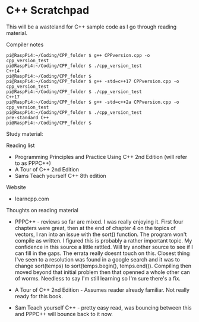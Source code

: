 # C++ Scratchpad

This will be a wasteland for C++ sample code as I go through reading material.

Compiler notes
```
pi@RaspPi4:~/Coding/CPP_folder $ g++ CPPversion.cpp -o cpp_version_test
pi@RaspPi4:~/Coding/CPP_folder $ ./cpp_version_test 
C++14
pi@RaspPi4:~/Coding/CPP_folder $ 
pi@RaspPi4:~/Coding/CPP_folder $ g++ -std=c++17 CPPversion.cpp -o cpp_version_test
pi@RaspPi4:~/Coding/CPP_folder $ ./cpp_version_test 
C++17
pi@RaspPi4:~/Coding/CPP_folder $ g++ -std=c++2a CPPversion.cpp -o cpp_version_test
pi@RaspPi4:~/Coding/CPP_folder $ ./cpp_version_test 
pre-standard C++
pi@RaspPi4:~/Coding/CPP_folder $ 
```
Study material:

Reading list
- Programming Principles and Practice Using C++ 2nd Edition (will refer to as PPPC++)
- A Tour of C++ 2nd Edition 
- Sams Teach yourself C++ 8th edition

Website
- learncpp.com

Thoughts on reading material
- PPPC++ - reviews so far are mixed. I was really enjoying it. First four chapters were great, then at the end of chapter 4 on the topics of vectors, I ran into an issue with the sort() function. The program won't compile as written. I figured this is probably a rather important topic. My confidence in this source a little rattled. Will try another source to see if I can fill in the gaps. The errata really doesnt touch on this. Closest thing I've seen to a resolution was found in a google search and it was to change sort(temps) to sort(temps.begin(), temps.end()). Compiling then moved beyond that initial problem then that openned a whole other can of worms. Needless to say I'm still learning so I'm sure there's a fix.

- A Tour of C++ 2nd Edition - Assumes reader already familiar. Not really ready for this book.

- Sam Teach yourself C++ - pretty easy read, was bouncing between this and PPPC++ will bounce back to it now.
